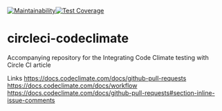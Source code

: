[![Maintainability](https://api.codeclimate.com/v1/badges/08ca1fe2a799848c3f81/maintainability)](https://codeclimate.com/github/emabishi/circleci-codeclimate/maintainability)[![Test Coverage](https://api.codeclimate.com/v1/badges/08ca1fe2a799848c3f81/test_coverage)](https://codeclimate.com/github/emabishi/circleci-codeclimate/test_coverage)


# circleci-codeclimate
Accompanying repository for the Integrating Code Climate testing with Circle CI article


Links https://docs.codeclimate.com/docs/github-pull-requests
https://docs.codeclimate.com/docs/workflow
https://docs.codeclimate.com/docs/github-pull-requests#section-inline-issue-comments